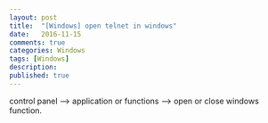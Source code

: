```yaml
---
layout: post
title:  "[Windows] open telnet in windows"
date:   2016-11-15
comments: true
categories: Windows
tags: [Windows]
description:
published: true
---
```



control panel --> application or functions --> open or close windows function.







